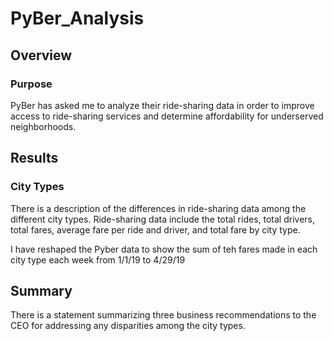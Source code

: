 # PyBer_Analysis
## Overview
### Purpose
PyBer has asked me to analyze their ride-sharing data in order to improve access to ride-sharing services and determine affordability for underserved neighborhoods.


## Results
### City Types
There is a description of the differences in ride-sharing data among the different city types. Ride-sharing data include the total rides, total drivers, total fares, average fare per ride and driver, and total fare by city type.


I have reshaped the Pyber data to show the sum of teh fares made in each city type each week from 1/1/19 to 4/29/19


## Summary
There is a statement summarizing three business recommendations to the CEO for addressing any disparities among the city types.